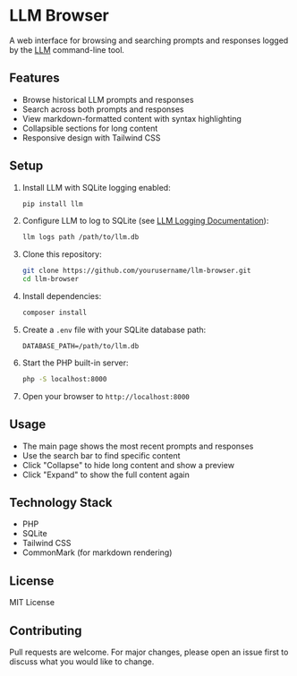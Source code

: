 # LLM Browser

A web interface for browsing and searching prompts and responses logged by the [LLM](https://llm.datasette.io/) command-line tool.

## Features

- Browse historical LLM prompts and responses
- Search across both prompts and responses
- View markdown-formatted content with syntax highlighting
- Collapsible sections for long content
- Responsive design with Tailwind CSS

## Setup

1. Install LLM with SQLite logging enabled:

   ```bash
   pip install llm
   ```

2. Configure LLM to log to SQLite (see [LLM Logging Documentation](https://llm.datasette.io/en/stable/logging.html)):

   ```bash
   llm logs path /path/to/llm.db
   ```

3. Clone this repository:

   ```bash
   git clone https://github.com/yourusername/llm-browser.git
   cd llm-browser
   ```

4. Install dependencies:

   ```bash
   composer install
   ```

5. Create a `.env` file with your SQLite database path:

   ```env
   DATABASE_PATH=/path/to/llm.db
   ```

6. Start the PHP built-in server:

   ```bash
   php -S localhost:8000
   ```

7. Open your browser to `http://localhost:8000`

## Usage

- The main page shows the most recent prompts and responses
- Use the search bar to find specific content
- Click "Collapse" to hide long content and show a preview
- Click "Expand" to show the full content again

## Technology Stack

- PHP
- SQLite
- Tailwind CSS
- CommonMark (for markdown rendering)

## License

MIT License

## Contributing

Pull requests are welcome. For major changes, please open an issue first to discuss what you would like to change.
